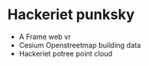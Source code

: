# Hackeriet punksky

* A Frame web vr
* Cesium Openstreetmap building data
* Hackeriet potree point cloud
